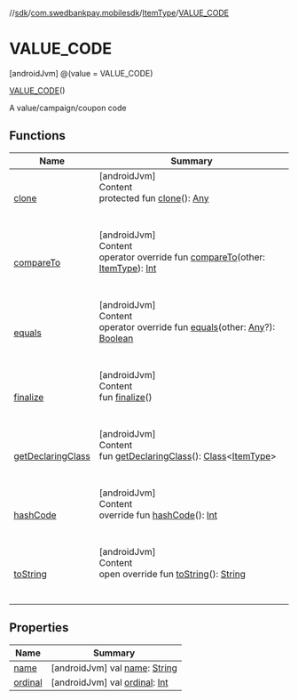 //[sdk](../../../../index.md)/[com.swedbankpay.mobilesdk](../../index.md)/[ItemType](../index.md)/[VALUE_CODE](index.md)



# VALUE_CODE  
 [androidJvm] @(value = VALUE_CODE)  
  
[VALUE_CODE](index.md)()  


A value/campaign/coupon code

   


## Functions  
  
|  Name |  Summary | 
|---|---|
| <a name="kotlin/Enum/clone/#/PointingToDeclaration/"></a>[clone](../../-re-order-purchase-indicator/-r-e-o-r-d-e-r-e-d/index.md#%5Bkotlin%2FEnum%2Fclone%2F%23%2FPointingToDeclaration%2F%5D%2FFunctions%2F2101262426)| <a name="kotlin/Enum/clone/#/PointingToDeclaration/"></a>[androidJvm]  <br>Content  <br>protected fun [clone](../../-re-order-purchase-indicator/-r-e-o-r-d-e-r-e-d/index.md#%5Bkotlin%2FEnum%2Fclone%2F%23%2FPointingToDeclaration%2F%5D%2FFunctions%2F2101262426)(): [Any](https://kotlinlang.org/api/latest/jvm/stdlib/kotlin/-any/index.html)  <br><br><br>|
| <a name="kotlin/Enum/compareTo/#com.swedbankpay.mobilesdk.ItemType/PointingToDeclaration/"></a>[compareTo](../-o-t-h-e-r/index.md#%5Bkotlin%2FEnum%2FcompareTo%2F%23com.swedbankpay.mobilesdk.ItemType%2FPointingToDeclaration%2F%5D%2FFunctions%2F2101262426)| <a name="kotlin/Enum/compareTo/#com.swedbankpay.mobilesdk.ItemType/PointingToDeclaration/"></a>[androidJvm]  <br>Content  <br>operator override fun [compareTo](../-o-t-h-e-r/index.md#%5Bkotlin%2FEnum%2FcompareTo%2F%23com.swedbankpay.mobilesdk.ItemType%2FPointingToDeclaration%2F%5D%2FFunctions%2F2101262426)(other: [ItemType](../index.md)): [Int](https://kotlinlang.org/api/latest/jvm/stdlib/kotlin/-int/index.html)  <br><br><br>|
| <a name="kotlin/Enum/equals/#kotlin.Any?/PointingToDeclaration/"></a>[equals](../../-re-order-purchase-indicator/-r-e-o-r-d-e-r-e-d/index.md#%5Bkotlin%2FEnum%2Fequals%2F%23kotlin.Any%3F%2FPointingToDeclaration%2F%5D%2FFunctions%2F2101262426)| <a name="kotlin/Enum/equals/#kotlin.Any?/PointingToDeclaration/"></a>[androidJvm]  <br>Content  <br>operator override fun [equals](../../-re-order-purchase-indicator/-r-e-o-r-d-e-r-e-d/index.md#%5Bkotlin%2FEnum%2Fequals%2F%23kotlin.Any%3F%2FPointingToDeclaration%2F%5D%2FFunctions%2F2101262426)(other: [Any](https://kotlinlang.org/api/latest/jvm/stdlib/kotlin/-any/index.html)?): [Boolean](https://kotlinlang.org/api/latest/jvm/stdlib/kotlin/-boolean/index.html)  <br><br><br>|
| <a name="kotlin/Enum/finalize/#/PointingToDeclaration/"></a>[finalize](../../-re-order-purchase-indicator/-r-e-o-r-d-e-r-e-d/index.md#%5Bkotlin%2FEnum%2Ffinalize%2F%23%2FPointingToDeclaration%2F%5D%2FFunctions%2F2101262426)| <a name="kotlin/Enum/finalize/#/PointingToDeclaration/"></a>[androidJvm]  <br>Content  <br>fun [finalize](../../-re-order-purchase-indicator/-r-e-o-r-d-e-r-e-d/index.md#%5Bkotlin%2FEnum%2Ffinalize%2F%23%2FPointingToDeclaration%2F%5D%2FFunctions%2F2101262426)()  <br><br><br>|
| <a name="kotlin/Enum/getDeclaringClass/#/PointingToDeclaration/"></a>[getDeclaringClass](../../-re-order-purchase-indicator/-r-e-o-r-d-e-r-e-d/index.md#%5Bkotlin%2FEnum%2FgetDeclaringClass%2F%23%2FPointingToDeclaration%2F%5D%2FFunctions%2F2101262426)| <a name="kotlin/Enum/getDeclaringClass/#/PointingToDeclaration/"></a>[androidJvm]  <br>Content  <br>fun [getDeclaringClass](../../-re-order-purchase-indicator/-r-e-o-r-d-e-r-e-d/index.md#%5Bkotlin%2FEnum%2FgetDeclaringClass%2F%23%2FPointingToDeclaration%2F%5D%2FFunctions%2F2101262426)(): [Class](https://developer.android.com/reference/kotlin/java/lang/Class.html)<[ItemType](../index.md)>  <br><br><br>|
| <a name="kotlin/Enum/hashCode/#/PointingToDeclaration/"></a>[hashCode](../../-re-order-purchase-indicator/-r-e-o-r-d-e-r-e-d/index.md#%5Bkotlin%2FEnum%2FhashCode%2F%23%2FPointingToDeclaration%2F%5D%2FFunctions%2F2101262426)| <a name="kotlin/Enum/hashCode/#/PointingToDeclaration/"></a>[androidJvm]  <br>Content  <br>override fun [hashCode](../../-re-order-purchase-indicator/-r-e-o-r-d-e-r-e-d/index.md#%5Bkotlin%2FEnum%2FhashCode%2F%23%2FPointingToDeclaration%2F%5D%2FFunctions%2F2101262426)(): [Int](https://kotlinlang.org/api/latest/jvm/stdlib/kotlin/-int/index.html)  <br><br><br>|
| <a name="kotlin/Enum/toString/#/PointingToDeclaration/"></a>[toString](../../-re-order-purchase-indicator/-r-e-o-r-d-e-r-e-d/index.md#%5Bkotlin%2FEnum%2FtoString%2F%23%2FPointingToDeclaration%2F%5D%2FFunctions%2F2101262426)| <a name="kotlin/Enum/toString/#/PointingToDeclaration/"></a>[androidJvm]  <br>Content  <br>open override fun [toString](../../-re-order-purchase-indicator/-r-e-o-r-d-e-r-e-d/index.md#%5Bkotlin%2FEnum%2FtoString%2F%23%2FPointingToDeclaration%2F%5D%2FFunctions%2F2101262426)(): [String](https://kotlinlang.org/api/latest/jvm/stdlib/kotlin/-string/index.html)  <br><br><br>|


## Properties  
  
|  Name |  Summary | 
|---|---|
| <a name="com.swedbankpay.mobilesdk/ItemType.VALUE_CODE/name/#/PointingToDeclaration/"></a>[name](name.md)| <a name="com.swedbankpay.mobilesdk/ItemType.VALUE_CODE/name/#/PointingToDeclaration/"></a> [androidJvm] val [name](name.md): [String](https://kotlinlang.org/api/latest/jvm/stdlib/kotlin/-string/index.html)   <br>|
| <a name="com.swedbankpay.mobilesdk/ItemType.VALUE_CODE/ordinal/#/PointingToDeclaration/"></a>[ordinal](ordinal.md)| <a name="com.swedbankpay.mobilesdk/ItemType.VALUE_CODE/ordinal/#/PointingToDeclaration/"></a> [androidJvm] val [ordinal](ordinal.md): [Int](https://kotlinlang.org/api/latest/jvm/stdlib/kotlin/-int/index.html)   <br>|

